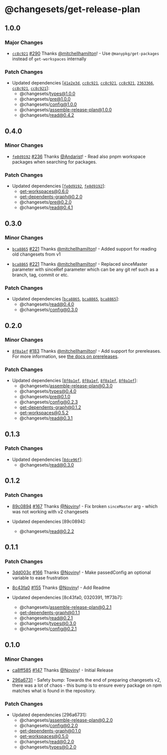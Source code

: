 # @changesets/get-release-plan

## 1.0.0

### Major Changes

- [`cc8c921`](https://github.com/atlassian/changesets/commit/cc8c92143d4c4b7cca8b9917dfc830a40b5cda20) [#290](https://github.com/atlassian/changesets/pull/290) Thanks [@mitchellhamilton](https://github.com/mitchellhamilton)! - Use `@manypkg/get-packages` instead of `get-workspaces` internally

### Patch Changes

- Updated dependencies [[`41e2e3d`](https://github.com/atlassian/changesets/commit/41e2e3dd1053ff2f35a1a07e60793c9099f26997), [`cc8c921`](https://github.com/atlassian/changesets/commit/cc8c92143d4c4b7cca8b9917dfc830a40b5cda20), [`cc8c921`](https://github.com/atlassian/changesets/commit/cc8c92143d4c4b7cca8b9917dfc830a40b5cda20), [`cc8c921`](https://github.com/atlassian/changesets/commit/cc8c92143d4c4b7cca8b9917dfc830a40b5cda20), [`2363366`](https://github.com/atlassian/changesets/commit/2363366756d1b15bddf6d803911baccfca03cbdf), [`cc8c921`](https://github.com/atlassian/changesets/commit/cc8c92143d4c4b7cca8b9917dfc830a40b5cda20), [`cc8c921`](https://github.com/atlassian/changesets/commit/cc8c92143d4c4b7cca8b9917dfc830a40b5cda20)]:
  - @changesets/types@1.0.0
  - @changesets/pre@1.0.0
  - @changesets/config@1.0.0
  - @changesets/assemble-release-plan@1.0.0
  - @changesets/read@0.4.2

## 0.4.0

### Minor Changes

- [`fe0d9192`](https://github.com/atlassian/changesets/commit/fe0d9192544646e1a755202b87dfe850c1c200a3) [#236](https://github.com/atlassian/changesets/pull/236) Thanks [@Andarist](https://github.com/Andarist)! - Read also pnpm workspace packages when searching for packages.

### Patch Changes

- Updated dependencies [[`fe0d9192`](https://github.com/atlassian/changesets/commit/fe0d9192544646e1a755202b87dfe850c1c200a3), [`fe0d9192`](https://github.com/atlassian/changesets/commit/fe0d9192544646e1a755202b87dfe850c1c200a3)]:
  - get-workspaces@0.6.0
  - get-dependents-graph@0.2.0
  - @changesets/pre@0.2.0
  - @changesets/read@0.4.1

## 0.3.0

### Minor Changes

- [`bca8865`](https://github.com/atlassian/changesets/commit/bca88652d38caa31e789c4564230ba0b49562ad2) [#221](https://github.com/atlassian/changesets/pull/221) Thanks [@mitchellhamilton](https://github.com/mitchellhamilton)! - Added support for reading old changesets from v1

* [`bca8865`](https://github.com/atlassian/changesets/commit/bca88652d38caa31e789c4564230ba0b49562ad2) [#221](https://github.com/atlassian/changesets/pull/221) Thanks [@mitchellhamilton](https://github.com/mitchellhamilton)! - Replaced sinceMaster parameter with sinceRef parameter which can be any git ref such as a branch, tag, commit or etc.

### Patch Changes

- Updated dependencies [[`bca8865`](https://github.com/atlassian/changesets/commit/bca88652d38caa31e789c4564230ba0b49562ad2), [`bca8865`](https://github.com/atlassian/changesets/commit/bca88652d38caa31e789c4564230ba0b49562ad2), [`bca8865`](https://github.com/atlassian/changesets/commit/bca88652d38caa31e789c4564230ba0b49562ad2)]:
  - @changesets/read@0.4.0
  - @changesets/config@0.3.0

## 0.2.0

### Minor Changes

- [`8f0a1ef`](https://github.com/atlassian/changesets/commit/8f0a1ef327563512f471677ef0ca99d30da009c0) [#183](https://github.com/atlassian/changesets/pull/183) Thanks [@mitchellhamilton](https://github.com/mitchellhamilton)! - Add support for prereleases. For more information, see [the docs on prereleases](https://github.com/atlassian/changesets/blob/master/docs/prereleases.md).

### Patch Changes

- Updated dependencies [[`8f0a1ef`](https://github.com/atlassian/changesets/commit/8f0a1ef327563512f471677ef0ca99d30da009c0), [`8f0a1ef`](https://github.com/atlassian/changesets/commit/8f0a1ef327563512f471677ef0ca99d30da009c0), [`8f0a1ef`](https://github.com/atlassian/changesets/commit/8f0a1ef327563512f471677ef0ca99d30da009c0), [`8f0a1ef`](https://github.com/atlassian/changesets/commit/8f0a1ef327563512f471677ef0ca99d30da009c0)]:
  - @changesets/assemble-release-plan@0.3.0
  - @changesets/types@0.4.0
  - @changesets/pre@0.1.0
  - @changesets/config@0.2.3
  - get-dependents-graph@0.1.2
  - get-workspaces@0.5.2
  - @changesets/read@0.3.1

## 0.1.3

### Patch Changes

- Updated dependencies [[`8dce96f`](https://github.com/atlassian/changesets/commit/8dce96f8aec43f82b35e65f54b06cbeed3275885)]:
  - @changesets/read@0.3.0

## 0.1.2

### Patch Changes

- [89c0894](https://github.com/atlassian/changesets/commit/89c08944fac84f71241305e359e9717ad4ec1b62) [#167](https://github.com/atlassian/changesets/pull/167) Thanks [@Noviny](https://github.com/Noviny)! - Fix broken `sinceMaster` arg - which was not working with v2 changesets

- Updated dependencies [89c0894]:
  - @changesets/read@0.2.2

## 0.1.1

### Patch Changes

- [3dd003c](https://github.com/atlassian/changesets/commit/3dd003cb0ccadafa083c91f10cf257ee869df042) [#166](https://github.com/atlassian/changesets/pull/166) Thanks [@Noviny](https://github.com/Noviny)! - Make passedConfig an optional variable to ease frustration

* [8c43fa0](https://github.com/atlassian/changesets/commit/8c43fa061e2a5a01e4f32504ed351d261761c8dc) [#155](https://github.com/atlassian/changesets/pull/155) Thanks [@Noviny](https://github.com/Noviny)! - Add Readme

* Updated dependencies [8c43fa0, 0320391, 1ff73b7]:
  - @changesets/assemble-release-plan@0.2.1
  - get-dependents-graph@0.1.1
  - @changesets/read@0.2.1
  - @changesets/types@0.3.0
  - @changesets/config@0.2.1

## 0.1.0

### Minor Changes

- [ca8ff585](https://github.com/atlassian/changesets/commit/ca8ff585) [#147](https://github.com/atlassian/changesets/pull/147) Thanks [@Noviny](https://github.com/Noviny)! - Initial Release

* [296a6731](https://github.com/atlassian/changesets/commit/296a6731) - Safety bump: Towards the end of preparing changesets v2, there was a lot of chaos - this bump is to ensure every package on npm matches what is found in the repository.

### Patch Changes

- Updated dependencies [296a6731]:
  - @changesets/assemble-release-plan@0.2.0
  - @changesets/config@0.2.0
  - get-dependents-graph@0.1.0
  - get-workspaces@0.5.0
  - @changesets/read@0.2.0
  - @changesets/types@0.2.0
